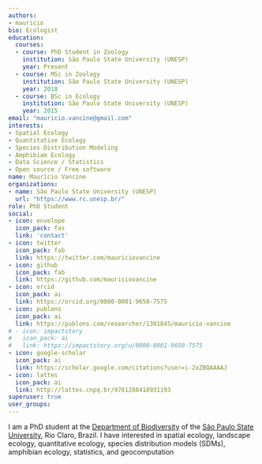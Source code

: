 ```yaml
---
authors:
- mauricio
bio: Ecologist
education:
  courses:
  - course: PhD Student in Zoology
    institution: São Paulo State University (UNESP)
    year: Present
  - course: MSc in Zoology
    institution: São Paulo State University (UNESP)
    year: 2018
  - course: BSc in Ecology
    institution: São Paulo State University (UNESP)
    year: 2015
email: "mauricio.vancine@gmail.com"
interests:
- Spatial Ecology
- Quantitative Ecology
- Species Distribution Modeling
- Amphibiam Ecology
- Data Science / Statistics
- Open source / Free software
name: Maurício Vancine
organizations:
- name: São Paulo State University (UNESP)
  url: "https://www.rc.unesp.br/"
role: PhD Student
social:
- icon: envelope
  icon_pack: fas
  link: 'contact'
- icon: twitter
  icon_pack: fab
  link: https://twitter.com/mauriciovancine
- icon: github
  icon_pack: fab
  link: https://github.com/mauriciovancine
- icon: orcid
  icon_pack: ai
  link: https://orcid.org/0000-0001-9650-7575
- icon: publons
  icon_pack: ai
  link: https://publons.com/researcher/1391845/mauricio-vancine
# - icon: impactstory
#   icon_pack: ai
#   link: https://impactstory.org/u/0000-0001-9650-7575
- icon: google-scholar
  icon_pack: ai
  link: https://scholar.google.com/citations?user=i-2xZBQAAAAJ
- icon: lattes
  icon_pack: ai
  link: http://lattes.cnpq.br/9761288418931193
superuser: true
user_groups:
---
```


I am a PhD student at the [Department of Biodiversity](https://ib.rc.unesp.br/#!/departamentos/ecologia/) of the [São Paulo State University](https://ib.rc.unesp.br/#!/), Rio Claro, Brazil. I have interested in spatial ecology, landscape ecology, quantitative ecology, species distribution models (SDMs), amphibian ecology, statistics, and geocomputation